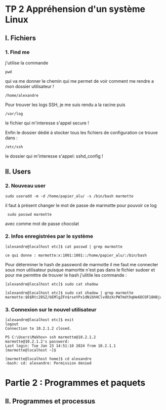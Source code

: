 # TP 2 Appréhension d'un système Linux
## I. Fichiers 
### 1. Find me 

j'utilise la commande 
```
pwd
```
qui va me donner le chemin qui me permet de voir comment me rendre a mon dossier utilisateur !
```
/home/alexandre
```
Pour trouver les logs SSH, je me suis rendu a la racine puis 
```
/var/log
```
le fichier qui m'interesse s'appel secure !

Enfin le dossier dédié à stocker tous les fichiers de configuration ce trouve dans :
```
/etc/ssh
```
le dossier qui m'interesse s'appel: sshd_config !

## II. Users
### 2. Nouveau user

```
sudo useradd -m -d /home/papier_alu/ -s /bin/bash marmotte
```
il faut à présent changer le mot de passe de marmotte pour pouvoir ce log
```
 sudo passwd marmotte
 ```
 avec comme mot de passe chocolat 

 ### 2. Infos enregistrées par le système

 ```
 [alexandre@localhost etc]$ cat passwd | grep marmotte

 ce qui donne : marmotte:x:1001:1001::/home/papier_alu/:/bin/bash
 ```

Pour déterminer le hash  de password de marmotte il me faut me connecter sous mon utilisateur puisque mamortte n'est pas dans le fichier sudoer
et pour me permttre de trouver le hash j'ulitile les commande :
```
[alexandre@localhost etc]$ sudo cat shadow

[alexandre@localhost etc]$ sudo cat shadow | grep marmotte
marmotte:$6$Rtc28SZ/bEMlgZFn$rseYPx1dNibhHClvdOzXcPW7mdthqHe6DCOF18H8ja9BvQyoYzCJxSqIps5ETL1Pn6JTlYVT9w7dTqfew9/XS1:19745:0:99999:7:::
```
### 3. Connexion sur le nouvel utilisateur

```
[alexandre@localhost etc]$ exit
logout
Connection to 10.2.1.2 closed.
```

```
PS C:\Users\Makhov> ssh marmotte@10.2.1.2
marmotte@10.2.1.2's password:
Last login: Tue Jan 23 14:51:10 2024 from 10.2.1.1
[marmotte@localhost ~]$
```

```
[marmotte@localhost home]$ cd alexandre
-bash: cd: alexandre: Permission denied
```


# Partie 2 : Programmes et paquets

## II. Programmes et processus